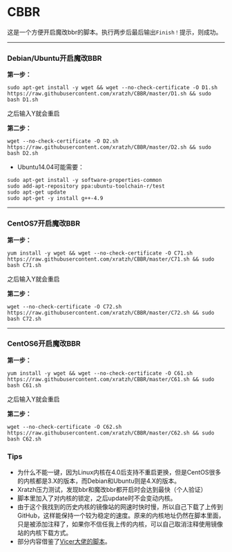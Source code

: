 # CBBR
这是一个方便开启魔改bbr的脚本。执行两步后最后输出`Finish！`提示，则成功。

---
### Debian/Ubuntu开启魔改BBR
**第一步：**
```
sudo apt-get install -y wget && wget --no-check-certificate -O D1.sh https://raw.githubusercontent.com/xratzh/CBBR/master/D1.sh && sudo bash D1.sh
```
之后输入Y就会重启

**第二步：**
```
wget --no-check-certificate -O D2.sh https://raw.githubusercontent.com/xratzh/CBBR/master/D2.sh && sudo bash D2.sh
```
- Ubuntu14.04可能需要：
```
sudo apt-get install -y software-properties-common
sudo add-apt-repository ppa:ubuntu-toolchain-r/test
sudo apt-get update
sudo apt-get -y install g++-4.9
```
---
### CentOS7开启魔改BBR
**第一步：**
```
yum install -y wget && wget --no-check-certificate -O C71.sh https://raw.githubusercontent.com/xratzh/CBBR/master/C71.sh && sudo bash C71.sh
```
之后输入Y就会重启

**第二步：**
```
wget --no-check-certificate -O C72.sh https://raw.githubusercontent.com/xratzh/CBBR/master/C72.sh && sudo bash C72.sh
```

---
### CentOS6开启魔改BBR
**第一步：**
```
yum install -y wget && wget --no-check-certificate -O C61.sh https://raw.githubusercontent.com/xratzh/CBBR/master/C61.sh && sudo bash C61.sh
```
之后输入Y就会重启

**第二步：**
```
wget --no-check-certificate -O C62.sh https://raw.githubusercontent.com/xratzh/CBBR/master/C62.sh && sudo bash C62.sh
```

### Tips
- 为什么不能一键，因为Linux内核在4.0后支持不重启更换，但是CentOS很多的内核都是3.X的版本，而Debian和Ubuntu则是4.X的版本。
- Xratzh压力测试，发现bbr和魔改bbr都开启时会达到最快（个人验证）
- 脚本里加入了对内核的锁定，之后update时不会变动内核。
- 由于这个我找到的历史内核的镜像站的网速时快时慢，所以自己下载了上传到GitHub，这样能保持一个较为稳定的速度。原来的内核地址仍然在脚本里面，只是被添加注释了，如果你不信任我上传的内核，可以自己取消注释使用镜像站的内核下载方式。   
- 部分内容借鉴了[Vicer大佬的脚本](https://moeclub.org/2017/06/24/278/)。

